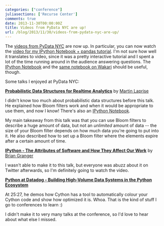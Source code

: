 ```yaml
---
categories: ["conference"]
juliasections: ['Recurse Center']
comments: true
date: 2013-11-30T00:00:00Z
title: Videos from PyData NYC are up!
url: /blog/2013/11/30/videos-from-pydata-nyc-are-up/
---
```


The [videos from PyData NYC](http://vimeo.com/pydata/videos) are now
up. In particular, you can now watch the
[video for my IPython Notebook + pandas tutorial](http://vimeo.com/79835526).
I'm not sure how well it translates to video, since it was a pretty
interactive tutorial and I spent a lot of the time running around in
the audience answering questions. The
[IPython Notebook](http://nbviewer.ipython.org/github/jvns/talks/blob/master/pydatanyc2013/PyData%20NYC%202013%20tutorial.ipynb)
and the
[same notebook on Wakari](http://bit.ly/pydata-pandas-tutorial) should
be useful, though.

Some talks I enjoyed at PyData NYC:

**[Probabilistic Data Structures for Realtime Analytics](http://vimeo.com/79500848)**
  by [Martin Laprise](https://github.com/mlaprise)

I didn't know too much about probabilistic data structures before this
talk. He explained how Bloom filters work and when it would be
appropriate to use them, and now I know! There's also an
[IPython Notebook](http://nbviewer.ipython.org/github/mlaprise/pydata2013-pds-talk/blob/master/pydata2013.ipynb).

My main takeaway from this talk was that you can use Bloom filters to
describe a huge amount of data, but not an *unlimited* amount of data
-- the size of your Bloom filter depends on how much data you're going
to put into it. He also described how to set up a Bloom filter where
the elements expire after a certain amount of time.

**[IPython - The Attributes of Software and How They Affect Our Work](http://vimeo.com/79832657)**
  by [Brian Granger](https://github.com/ellisonbg)

I wasn't able to make it to this talk, but everyone was abuzz about
it on Twitter afterwards, so I'm definitely going to watch the video.

**[Python at Datadog - Building High-Volume Data Systems in the Python Ecosystem](http://vimeo.com/79531980)**

At 25:27, he demos how Cython has a tool to automatically colour your
Cython code and show how optimized it is. Whoa. That is the kind of
stuff I go to conferences to learn :)

I didn't make it to very many talks at the conference, so I'd love to
hear about what else I missed.
